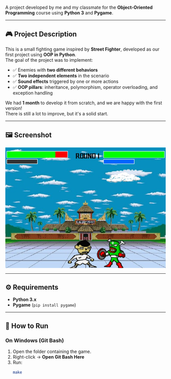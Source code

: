 A project developed by me and my classmate for the **Object-Oriented Programming** course using **Python 3** and **Pygame**.

---

## 🎮 Project Description

This is a small fighting game inspired by **Street Fighter**, developed as our first project using **OOP in Python**.  
The goal of the project was to implement:

- ✅ Enemies with **two different behaviors**  
- ✅ **Two independent elements** in the scenario  
- ✅ **Sound effects** triggered by one or more actions  
- ✅ **OOP pillars**: inheritance, polymorphism, operator overloading, and exception handling  

We had **1 month** to develop it from scratch, and we are happy with the first version!  
There is still a lot to improve, but it's a solid start.

---

## 🖼️ Screenshot

![Game Screenshot](assets/print.jpg)

---

## ⚙️ Requirements

- **Python 3.x**  
- **Pygame** (`pip install pygame`)

---

## 🚀 How to Run

### On **Windows** (Git Bash)
1. Open the folder containing the game.  
2. Right-click → **Open Git Bash Here**  
3. Run:  
   ```bash
   make

